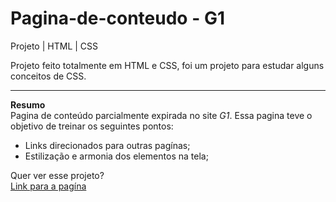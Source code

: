 # Pagina-de-conteudo - G1
Projeto | HTML | CSS  

Projeto feito totalmente em HTML e CSS, foi um projeto para estudar alguns conceitos de CSS.

<hr>
<b>Resumo</b><br>
Pagina de conteúdo parcialmente expirada no site <i>G1</i>. Essa pagina teve o objetivo de treinar os seguintes pontos:
<ul>
  <li>Links direcionados para outras pagínas;</li>
  <li>Estilização e armonia dos elementos na tela;</li>
</ul>

Quer ver esse projeto?<br>
<a href="https://0xxmxx0.github.io/pagina_de_conteudo/">Link para a pagína</a>

